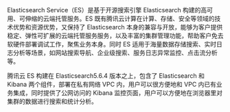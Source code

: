 
Elasticsearch Service（ES）是基于开源搜索引擎 Elasticsearch 构建的高可用、可伸缩的云端托管服务。ES 既有腾讯云计算在计算、存储、安全等领域的技术优势和资源优势，又保持了 Elasticsearch 本身的兼容与开放，能够为客户提供稳定、弹性可扩展的云端托管服务服务，以及丰富的集群管理功能，帮助客户免去软硬件部署调试工作，聚焦业务本身。同时 ES 适用于海量数据存储搜索、实时日志分析等场景，如网站搜索导航、企业级搜索、服务日志异常监控、点击流分析等。

腾讯云 ES 构建在 Elasticsearch5.6.4 版本之上，包含了 Elasticsearch 和 Kibana 两个组件，部署在私有网络 VPC 内，用户可以很方便地和 VPC 内已有业务集成，同时提供了公网访问的 Kibana 监控页面，用户可以方便地在浏览器里对集群的数据进行搜索和统计分析。
